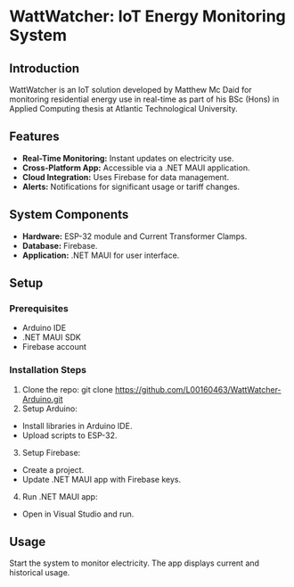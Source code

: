 # WattWatcher: IoT Energy Monitoring System

## Introduction
WattWatcher is an IoT solution developed by Matthew Mc Daid for monitoring residential energy use in real-time as part of his BSc (Hons) in Applied Computing thesis at Atlantic Technological University.

## Features
- **Real-Time Monitoring:** Instant updates on electricity use.
- **Cross-Platform App:** Accessible via a .NET MAUI application.
- **Cloud Integration:** Uses Firebase for data management.
- **Alerts:** Notifications for significant usage or tariff changes.

## System Components
- **Hardware:** ESP-32 module and Current Transformer Clamps.
- **Database:** Firebase.
- **Application:** .NET MAUI for user interface.

## Setup
### Prerequisites
- Arduino IDE
- .NET MAUI SDK
- Firebase account

### Installation Steps
1. Clone the repo:
git clone https://github.com/L00160463/WattWatcher-Arduino.git
2. Setup Arduino:
- Install libraries in Arduino IDE.
- Upload scripts to ESP-32.
3. Setup Firebase:
- Create a project.
- Update .NET MAUI app with Firebase keys.
4. Run .NET MAUI app:
- Open in Visual Studio and run.

## Usage
Start the system to monitor electricity. The app displays current and historical usage.

